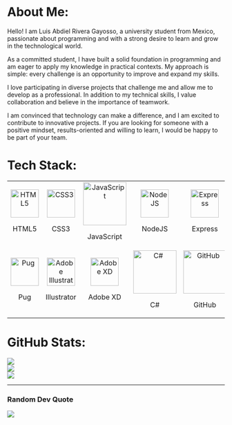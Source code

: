 # About Me:
Hello! I am Luis Abdiel Rivera Gayosso, a university student from Mexico, passionate about programming and with a strong desire to learn and grow in the technological world.

As a committed student, I have built a solid foundation in programming and am eager to apply my knowledge in practical contexts. My approach is simple: every challenge is an opportunity to improve and expand my skills.

I love participating in diverse projects that challenge me and allow me to develop as a professional. In addition to my technical skills, I value collaboration and believe in the importance of teamwork.

I am convinced that technology can make a difference, and I am excited to contribute to innovative projects. If you are looking for someone with a positive mindset, results-oriented and willing to learn, I would be happy to be part of your team.


# Tech Stack:
<table style="text-align: center; margin: auto;">
    <tr>
        <td style="text-align: center;">
            <img src="https://skillicons.dev/icons?i=html" alt="HTML5" width="65">
            <p>HTML5</p>
        </td>
        <td style="text-align: center;">
            <img src="https://skillicons.dev/icons?i=css" alt="CSS3" width="65">
            <p>CSS3</p>
        </td>
        <td style="text-align: center;">
            <img src="https://techstack-generator.vercel.app/js-icon.svg" alt="JavaScript" width="65" style="width: 100px; height: 100px;">
            <p>JavaScript</p>
        </td>
        <td style="text-align: center;">
            <img src="https://skillicons.dev/icons?i=nodejs" alt="NodeJS" width="65">
            <p>NodeJS</p>
        </td>
        <td style="text-align: center;">
            <img src="https://skillicons.dev/icons?i=express" alt="Express" width="65">
            <p>Express</p>
        </td>
        <td style="text-align: center;">
            <img src="https://skillicons.dev/icons?i=cisco" alt="Cisco" width="65">
            <p>Cisco</p>
        </td>
    </tr>
    <tr>
        <td style="text-align: center;">
            <img src="https://skillicons.dev/icons?i=pug" alt="Pug" width="65">
            <p>Pug</p>
        </td>
        <td style="text-align: center;">
            <img src="https://skillicons.dev/icons?i=illustrator" alt="Adobe Illustrator" width="65">
            <p>Illustrator</p>
        </td>
        <td style="text-align: center;">
            <img src="https://skillicons.dev/icons?i=adobexd" alt="Adobe XD" width="65">
            <p>Adobe XD</p>
        </td>
        <td style="text-align: center;">
            <img src="https://techstack-generator.vercel.app/csharp-icon.svg" alt="C#" width="65" style="width: 100px; height: 100px;">
            <p>C#</p>
        </td>
        <td style="text-align: center;">
            <img src="https://techstack-generator.vercel.app/github-icon.svg" alt="GitHub" width="65" style="width: 100px; height: 100px;">
            <p>GitHub</p>
        </td>
    </tr>
</table>




# GitHub Stats:
![](https://github-readme-stats.vercel.app/api?username=LuisAbdielRivera&theme=dark&hide_border=true&include_all_commits=false&count_private=false)<br/>
![](https://github-readme-streak-stats.herokuapp.com/?user=LuisAbdielRivera&theme=dark&hide_border=true)<br/>
![](https://github-readme-stats.vercel.app/api/top-langs/?username=LuisAbdielRivera&theme=dark&hide_border=true&include_all_commits=false&count_private=false&layout=compact)

---

### Random Dev Quote
![](https://quotes-github-readme.vercel.app/api?type=horizontal&theme=dark)

<!-- Proudly created with GPRM ( https://gprm.itsvg.in ) -->
